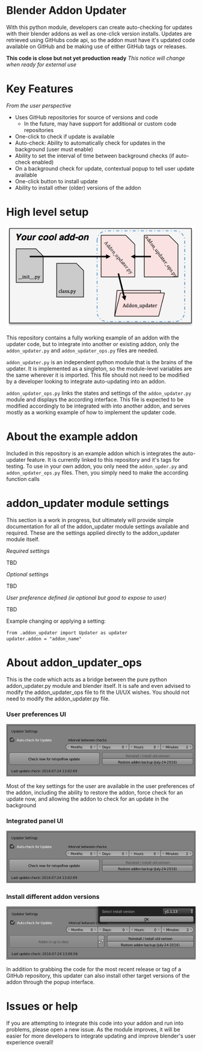 # Blender Addon Updater

With this python module, developers can create auto-checking for updates with their blender addons as well as one-click version installs. Updates are retrieved using GitHubs code api, so the addon must have it's updated code available on GitHub and be making use of either GitHub tags or releases.

**This code is close but not yet production ready**
*This notice will change when ready for external use*

# Key Features
*From the user perspective*

- Uses GitHub repositories for source of versions and code
  - In the future, may have support for additional or custom code repositories
- One-click to check if update is available
- Auto-check: Ability to automatically check for updates in the background (user must enable)
- Ability to set the interval of time between background checks (if auto-check enabled)
- On a background check for update, contextual popup to tell user update available
- One-click button to install update
- Ability to install other (older) versions of the addon



# High level setup

![alt](/images/file_diagram.png)

This repository contains a fully working example of an addon with the updater code, but to integrate into another or existing addon, only the `addon_updater.py` and `addon_updater_ops.py` files are needed. 

`addon_updater.py` is an independent python module that is the brains of the updater. It is implemented as a singleton, so the module-level variables are the same wherever it is imported. This file should not need to be modified by a developer looking to integrate auto-updating into an addon. 

`addon_updater_ops.py` links the states and settings of the `addon_updater.py` module and displays the according interface. This file is expected to be modified accordingly to be integrated with into another addon, and serves mostly as a working example of how to implement the updater code. 


# About the example addon

Included in this repository is an example addon which is integrates the auto-updater feature. It is currently linked to this repository and it's tags for testing. To use in your own addon, you only need the `addon_upder.py` and `addon_updater_ops.py` files. Then, you simply need to make the according function calls

# addon_updater module settings

This section is a work in progress, but ultimately will provide simple documentation for all of the addon_updater module settings available and required. These are the settings applied directly to the addon_updater module itself.

*Required settings*

TBD

*Optional settings*

TBD

*User preference defined (ie optional but good to expose to user)*

TBD

Example changing or applying a setting:

```
from .addon_updater import Updater as updater
updater.addon = "addon_name"
```

# About addon_updater_ops

This is the code which acts as a bridge between the pure python addon_updater.py module and blender itself. It is safe and even advised to modify the addon_updater_ops file to fit the UI/UX wishes. You should not need to modify the addon_updater.py file.

### User preferences UI

![Alt](/images/updater_preferences.png)

Most of the key settings for the user are available in the user preferences of the addon, including the ability to restore the addon, force check for an update now, and allowing the addon to check for an update in the background

### Integrated panel UI

![Alt](/images/updater_preferences.png)

### Install different addon versions

![Alt](/images/install_versions.png)

In addition to grabbing the code for the most recent release or tag of a GitHub repository, this updater can also install other target versions of the addon through the popup interface. 



# Issues or help

If you are attempting to integrate this code into your addon and run into problems, please open a new issue. As the module improves, it will be easier for more developers to integrate updating and improve blender's user experience overall!
